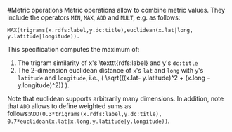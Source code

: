 #Metric operations
Metric operations allow to combine metric values. They include the operators `MIN`, `MAX`, `ADD` and `MULT`, e.g. as follows:

    MAX(trigrams(x.rdfs:label,y.dc:title),euclidean(x.lat|long, y.latitude|longitude)).

This specification computes the maximum of:

1. The trigram similarity of x's \texttt{rdfs:label} and y's `dc:title` 
2. The 2-dimension euclidean distance of `x`'s `lat` and `long` with `y`'s `latitude` and `longitude`, i.e.,  \( \sqrt{((x.lat- y.latitude)^2 + (x.long - y.longitude)^2)} \). 

Note that euclidean supports arbitrarily many dimensions. In addition, note that `ADD` allows to define weighted sums as follows:`ADD(0.3*trigrams(x.rdfs:label,y.dc:title), 0.7*euclidean(x.lat|x.long,y.latitude|y.longitude))`.

